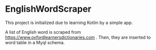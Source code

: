 # EnglishWordScraper

This project is initialized due to learning Kotlin by a simple app.

A list of English word is scraped from https://www.oxfordlearnersdictionaries.com . Then, they are inserted to word table in a Myql schema.
